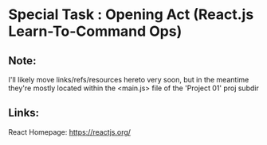 # Special Task : Opening Act (React.js Learn-To-Command Ops)

## Note:

I'll likely move links/refs/resources hereto very soon, but in the meantime they're mostly located within the <main.js> file of the 'Project 01' proj subdir

## Links:

React Homepage: https://reactjs.org/
